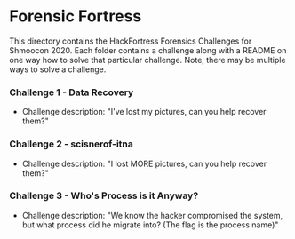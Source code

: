 # Forensic Fortress

This directory contains the HackFortress Forensics Challenges for Shmoocon 2020.
Each folder contains a challenge along with a README on one way how to solve that
particular challenge. Note, there may be multiple ways to solve a challenge.

### Challenge 1 - Data Recovery
* Challenge description: "I've lost my pictures, can you help recover them?"

### Challenge 2 - scisnerof-itna
* Challenge description: "I lost MORE pictures, can you help recover them?"

### Challenge 3 - Who's Process is it Anyway?
* Challenge description: "We know the hacker compromised the system, but what process did he migrate into?
                          (The flag is the process name)"
